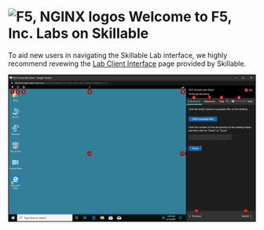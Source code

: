# ![F5, NGINX logos](https://www.f5.com/content/dam/f5/f5-logo.svg) Welcome to F5, Inc. Labs on Skillable

To aid new users in navigating the Skillable Lab interface, we highly recommend revewing the [Lab Client Interface](https://docs.skillable.com/docs/legacy-lab-client-interface) page provided by Skillable.

![Skillable Lab Interface](https://github.com/learnf5/ts/blob/main/lab-interface.png)
